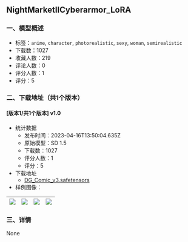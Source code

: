 ## NightMarketIICyberarmor_LoRA
### 一、模型概述

- 标签：`anime`, `character`, `photorealistic`, `sexy`, `woman`, `semirealistic`
- 下载数：1027
- 收藏人数：219
- 评论人数：0
- 评分人数：1
- 评分：5

### 二、下载地址（共1个版本）

#### [版本1/共1个版本] v1.0

- 统计数据
  - 发布时间：2023-04-16T13:50:04.635Z
  - 原始模型：SD 1.5
  - 下载数：1027
  - 评分人数：1
  - 评分：5
- 下载地址
  - [DG_Comic_v3.safetensors](https://civitai.com/api/download/models/46974)
- 样例图像：

| <img src="https://image.civitai.com/xG1nkqKTMzGDvpLrqFT7WA/9212833d-df57-4edc-3232-a7cedf6c9900/width=450/508041.jpeg" /> | <img src="https://image.civitai.com/xG1nkqKTMzGDvpLrqFT7WA/b75d7e9f-985c-4a97-2712-542f36c14700/width=450/507297.jpeg" /> | <img src="https://image.civitai.com/xG1nkqKTMzGDvpLrqFT7WA/ae3314b9-ee05-4d59-5bbb-3f7f75cd3100/width=450/507252.jpeg" /> | <img src="https://image.civitai.com/xG1nkqKTMzGDvpLrqFT7WA/8b02cac8-1ebb-4fd8-b9aa-272585685600/width=450/507299.jpeg" /> |
| ---- | ---- | ---- | ---- |


### 三、详情
None